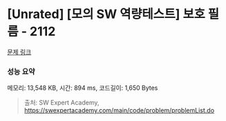# [Unrated] [모의 SW 역량테스트] 보호 필름 - 2112 

[문제 링크](https://swexpertacademy.com/main/code/problem/problemDetail.do?contestProbId=AV5V1SYKAaUDFAWu) 

### 성능 요약

메모리: 13,548 KB, 시간: 894 ms, 코드길이: 1,650 Bytes



> 출처: SW Expert Academy, https://swexpertacademy.com/main/code/problem/problemList.do